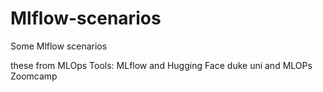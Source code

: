 # Mlflow-scenarios
Some Mlflow scenarios

these from MLOps Tools: MLflow and Hugging Face duke uni and MLOPs Zoomcamp
